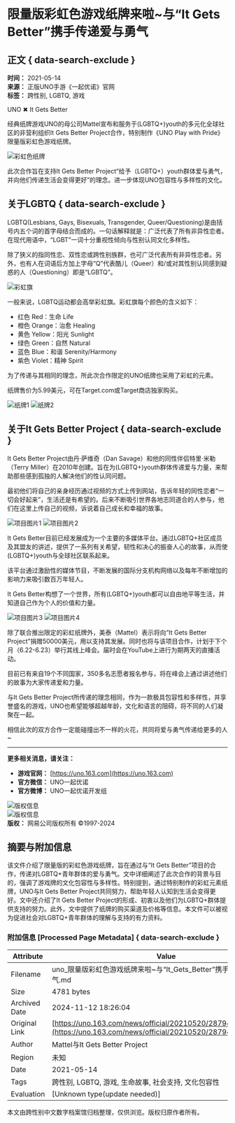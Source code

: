 # 限量版彩虹色游戏纸牌来啦~与“It Gets Better”携手传递爱与勇气

## 正文 { data-search-exclude }


**时间：** 2021-05-14  
**来源：** 正版UNO手游《一起优诺》官网  
**标签：** 跨性别, LGBTQ, 游戏  

UNO ✖ It Gets Better

经典纸牌游戏UNO的母公司Mattel宣布和服务于(LGBTQ+)youth的多元化全球社区的非营利组织It Gets Better Project合作，特别制作《UNO Play with Pride》限量版彩虹色游戏纸牌。

![彩虹色纸牌](https://nie.res.netease.com/r/pic/20210520/45aca59c-784d-42df-b0a2-5c533cb129d4.jpg)

此次合作旨在支持It Gets Better Project“给予（LGBTQ+）youth群体爱与勇气，并向他们传递生活会变得更好”的理念。进一步体现UNO包容性与多样性的文化。

## 关于LGBTQ { data-search-exclude }

LGBTQ(Lesbians, Gays, Bisexuals, Transgender, Queer/Questioning)是由括号内五个词的首字母结合而成的。一句话解释就是：广泛代表了所有非异性恋者。在现代用语中，“LGBT”一词十分重视性倾向与性别认同文化多样性。

除了狭义的指同性恋、双性恋或跨性别族群，也可广泛代表所有非异性恋者。另外，也有人在词语后方加上字母“Q”代表酷儿（Queer）和/或对其性别认同感到疑惑的人（Questioning）即是“LGBTQ”。

![彩虹旗](https://nie.res.netease.com/r/pic/20210520/26abea1f-a275-47fc-9e86-15789406d066.jpg)

一般来说，LGBTQ运动都会高举彩虹旗。彩虹旗每个颜色的含义如下：

- 红色 Red：生命 Life
- 橙色 Orange：治愈 Healing
- 黄色 Yellow：阳光 Sunlight
- 绿色 Green：自然 Natural
- 蓝色 Blue：和谐 Serenity/Harmony
- 紫色 Violet：精神 Spirit

为了传递与其相同的理念，所此次合作限定的UNO纸牌也采用了彩虹的元素。

纸牌售价为5.99美元，可在Target.com或Target商店独家购买。

![纸牌1](https://nie.res.netease.com/r/pic/20210520/d38820c9-560c-4891-9045-8f1daf48d80e.png)
![纸牌2](https://nie.res.netease.com/r/pic/20210520/e392af44-1629-46a0-83e6-510f869bb912.png)

## 关于It Gets Better Project { data-search-exclude }

It Gets Better Project由丹·萨维奇（Dan Savage）和他的同性伴侣特里·米勒（Terry Miller）在2010年创建。旨在为(LGBTQ+)youth群体传递爱与力量，来帮助那些感到孤独的人解决他们的性认同问题。

最初他们将自己的亲身经历通过视频的方式上传到网站，告诉年轻的同性恋者“一切会好起来”，生活还是有希望的。后来不断吸引世界各地志同道合的人参与，他们在这里上传自己的视频，诉说着自己成长和幸福的故事。

![项目图片1](https://nie.res.netease.com/r/pic/20210520/5a0e94eb-1d11-4dde-9092-74d0670992b0.png)
![项目图片2](https://nie.res.netease.com/r/pic/20210520/94af8335-be58-49de-922d-1bfb13e9e46e.png)

It Gets Better目前已经发展成为一个主要的多媒体平台。通过LGBTQ+社区成员及其盟友的讲述，提供了一系列有关希望，韧性和决心的振奋人心的故事，从而使(LGBTQ+)youth与全球社区联系起来。

该平台通过激励性的媒体节目，不断发展的国际分支机构网络以及每年不断增加的影响力来吸引数百万年轻人。

It Gets Better构想了一个世界，所有(LGBTQ+)youth都可以自由地平等生活，并知道自己作为个人的价值和力量。

![项目图片3](https://nie.res.netease.com/r/pic/20210520/4b4eec5d-7c61-4903-ac86-50342420d3ee.png)
![项目图片4](https://nie.res.netease.com/r/pic/20210520/f2069010-8faa-4ca1-821f-57bce54130ff.png)

除了联合推出限定的彩虹纸牌外，美泰（Mattel）表示将向“It Gets Better Project”捐赠50000美元，用以支持其发展。同时也将与该项目合作，计划于下个月（6.22-6.23）举行其线上峰会。届时会在YouTube上进行为期两天的直播活动。

目前已有来自19个不同国家，350多名志愿者报名参与，将在峰会上通过讲述他们的故事为大家传递爱和力量。

与It Gets Better Project所传递的理念相同，作为一款极具包容性和多样性，并享誉盛名的游戏，UNO也希望能够超越年龄，文化和语言的阻碍，将不同的人们凝聚在一起。

相信此次的双方合作一定能碰撞出不一样的火花，共同将爱与勇气传递给更多的人~

---

**更多相关消息，请关注：**  
- **游戏官网：** [https://uno.163.com](https://uno.163.com)  
- **官方微信：** UNO一起优诺  
- **官方微博：** UNO一起优诺开发组  

![版权信息](https://nie.res.netease.com/comm/NIE_copyRight/images/netease.2.png)  
![版权信息](https://nie.res.netease.com/comm/NIE_copyRight/images/nie.2.png)  
**版权：** 网易公司版权所有 ©1997-2024  

## 摘要与附加信息

<!-- tcd_abstract -->
该文件介绍了限量版的彩虹色游戏纸牌，旨在通过与“It Gets Better”项目的合作，传递对LGBTQ+青年群体的爱与勇气。文中详细阐述了此次合作的背景与目的，强调了游戏牌的文化包容性与多样性。特别提到，通过特别制作的彩虹元素纸牌，UNO与It Gets Better Project共同努力，帮助年轻人认知到生活会变得更好。文中还介绍了It Gets Better Project的形成、初衷以及他们为LGBTQ+群体提供支持的努力。此外，文中提供了纸牌的购买渠道及价格等信息。本文件可以被视为促进社会对LGBTQ+青年群体的理解与支持的有力资料。
<!-- tcd_abstract_end -->

### 附加信息 [Processed Page Metadata] { data-search-exclude }

| Attribute       | Value                                  |
|-----------------|----------------------------------------|
| Filename        | uno_限量版彩虹色游戏纸牌来啦~与“It_Gets_Better”携手传递爱与勇气.md                             |
| Size            | 4781 bytes                           |
| Archived Date   | 2024-11-12 18:26:04                             |
| Original Link   | [https://uno.163.com/news/official/20210520/28794_949018.html](https://uno.163.com/news/official/20210520/28794_949018.html)                       |
| Author          | Mattel与It Gets Better Project                               |
| Region          | 未知                               |
| Date            | 2021-05-14                                 |
| Tags            | 跨性别, LGBTQ, 游戏, 生命故事, 社会支持, 文化包容性                                 |
| Evaluation            | [Unknown type(update needed)]                                 |
<!-- tcd_table_end -->

本文由跨性别中文数字档案馆归档整理，仅供浏览。版权归原作者所有。
